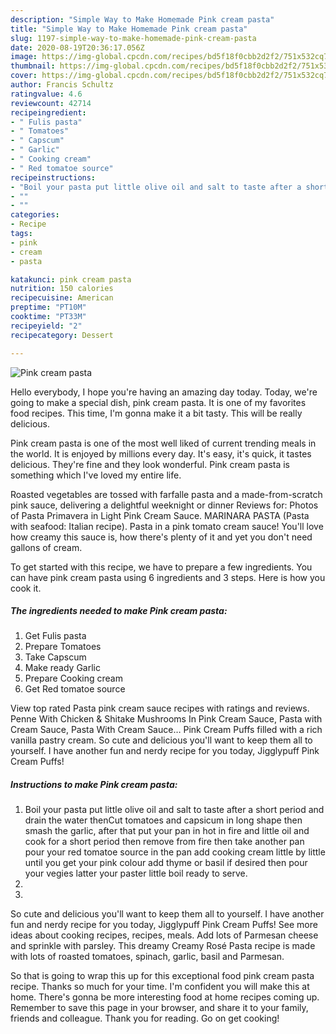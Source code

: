```yaml
---
description: "Simple Way to Make Homemade Pink cream pasta"
title: "Simple Way to Make Homemade Pink cream pasta"
slug: 1197-simple-way-to-make-homemade-pink-cream-pasta
date: 2020-08-19T20:36:17.056Z
image: https://img-global.cpcdn.com/recipes/bd5f18f0cbb2d2f2/751x532cq70/pink-cream-pasta-recipe-main-photo.jpg
thumbnail: https://img-global.cpcdn.com/recipes/bd5f18f0cbb2d2f2/751x532cq70/pink-cream-pasta-recipe-main-photo.jpg
cover: https://img-global.cpcdn.com/recipes/bd5f18f0cbb2d2f2/751x532cq70/pink-cream-pasta-recipe-main-photo.jpg
author: Francis Schultz
ratingvalue: 4.6
reviewcount: 42714
recipeingredient:
- " Fulis pasta"
- " Tomatoes"
- " Capscum"
- " Garlic"
- " Cooking cream"
- " Red tomatoe source"
recipeinstructions:
- "Boil your pasta put little olive oil and salt to taste after a short period and drain the water thenCut tomatoes and capsicum in long shape then smash the garlic, after that put your pan in hot in fire and little oil and cook for a short period then remove from fire then take another pan pour your red tomatoe source in the pan add cooking cream little by little until you get your pink colour add thyme or basil if desired then pour your vegies latter your paster little boil ready to serve."
- ""
- ""
categories:
- Recipe
tags:
- pink
- cream
- pasta

katakunci: pink cream pasta 
nutrition: 150 calories
recipecuisine: American
preptime: "PT10M"
cooktime: "PT33M"
recipeyield: "2"
recipecategory: Dessert

---
```



![Pink cream pasta](https://img-global.cpcdn.com/recipes/bd5f18f0cbb2d2f2/751x532cq70/pink-cream-pasta-recipe-main-photo.jpg)

Hello everybody, I hope you're having an amazing day today. Today, we're going to make a special dish, pink cream pasta. It is one of my favorites food recipes. This time, I'm gonna make it a bit tasty. This will be really delicious.

Pink cream pasta is one of the most well liked of current trending meals in the world. It is enjoyed by millions every day. It's easy, it's quick, it tastes delicious. They're fine and they look wonderful. Pink cream pasta is something which I've loved my entire life.

Roasted vegetables are tossed with farfalle pasta and a made-from-scratch pink sauce, delivering a delightful weeknight or dinner Reviews for: Photos of Pasta Primavera in Light Pink Cream Sauce. MARINARA PASTA (Pasta with seafood: Italian recipe). Pasta in a pink tomato cream sauce! You&#39;ll love how creamy this sauce is, how there&#39;s plenty of it and yet you don&#39;t need gallons of cream.


To get started with this recipe, we have to prepare a few ingredients. You can have pink cream pasta using 6 ingredients and 3 steps. Here is how you cook it.

<!--inarticleads1-->

##### The ingredients needed to make Pink cream pasta:

1. Get  Fulis pasta
1. Prepare  Tomatoes
1. Take  Capscum
1. Make ready  Garlic
1. Prepare  Cooking cream
1. Get  Red tomatoe source


View top rated Pasta pink cream sauce recipes with ratings and reviews. Penne With Chicken &amp; Shitake Mushrooms In Pink Cream Sauce, Pasta with Cream Sauce, Pasta With Cream Sauce… Pink Cream Puffs filled with a rich vanilla pastry cream. So cute and delicious you&#39;ll want to keep them all to yourself. I have another fun and nerdy recipe for you today, Jigglypuff Pink Cream Puffs! 

<!--inarticleads2-->

##### Instructions to make Pink cream pasta:

1. Boil your pasta put little olive oil and salt to taste after a short period and drain the water thenCut tomatoes and capsicum in long shape then smash the garlic, after that put your pan in hot in fire and little oil and cook for a short period then remove from fire then take another pan pour your red tomatoe source in the pan add cooking cream little by little until you get your pink colour add thyme or basil if desired then pour your vegies latter your paster little boil ready to serve.
1. 
1. 


So cute and delicious you&#39;ll want to keep them all to yourself. I have another fun and nerdy recipe for you today, Jigglypuff Pink Cream Puffs! See more ideas about cooking recipes, recipes, meals. Add lots of Parmesan cheese and sprinkle with parsley. This dreamy Creamy Rosé Pasta recipe is made with lots of roasted tomatoes, spinach, garlic, basil and Parmesan. 

So that is going to wrap this up for this exceptional food pink cream pasta recipe. Thanks so much for your time. I'm confident you will make this at home. There's gonna be more interesting food at home recipes coming up. Remember to save this page in your browser, and share it to your family, friends and colleague. Thank you for reading. Go on get cooking!
